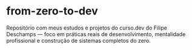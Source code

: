 # from-zero-to-dev

Repositório com meus estudos e projetos do curso.dev do Filipe Deschamps — foco em práticas reais de desenvolvimento, mentalidade profissional e construção de sistemas completos do zero.
